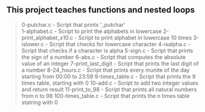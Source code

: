 ## This project teaches functions and nested loops
> 0-putchar.c - Script that prints '\_putchar'\
> 1-alphabet.c - Script to print the alphabets in lowercase
> 2-print_alphabet_x10.c - Script to print alphabet in lowercase 10 times
> 3-islower.c - Script that checks for lowercase character
> 4-isalpha.c - Script that checks if a character is alpha
> 5-sign.c - Script that prints the sign of a number
> 6-abs.c - Script that computes the absolute value of an integer
> 7-print_last_digit - Script that prints the last digit of a number
> 8-24_hours.c - Script that prints every munite of the day starting from 00:00 to 23:59
> 9-times_table.c - Script that prints the 9 times table, starting with 0
> 10-add.c - Script to add two integer values and return result
> 11-print_to_98 - Script that prints all natural numbers from n to 98
> 100-times_table.c - Script that prints the n times table statring with 0
